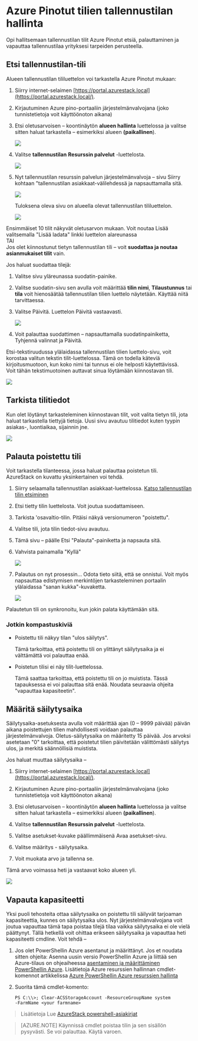 <properties
    pageTitle="Azure-pino tallennustilan tilien hallinta | Microsoft Azure"
    description="Opettele Etsi hallitsemaan, palauttaminen ja vapauttaa Azure pinon tallennustilan tilit"
    services="azure-stack"
    documentationCenter=""
    authors="AniAnirudh"
    manager="darmour"
    editor=""/>

<tags
    ms.service="azure-stack"
    ms.workload="na"
    ms.tgt_pltfrm="na"
    ms.devlang="na"
    ms.topic="get-started-article"
    ms.date="09/26/2016"
    ms.author="anirudha"/>

# <a name="manage-storage-accounts-in-azure-stack"></a>Azure Pinotut tilien tallennustilan hallinta

Opi hallitsemaan tallennustilan tilit Azure Pinotut etsiä, palauttaminen ja vapauttaa tallennustilaa yrityksesi tarpeiden perusteella.

## <a name="find-a-storage-account"></a>Etsi tallennustilan-tili

Alueen tallennustilan tililuettelon voi tarkastella Azure Pinotut mukaan:

1.  Siirry internet-selaimen [https://portal.azurestack.local](https://portal.azurestack.local/).

2.  Kirjautuminen Azure pino-portaaliin järjestelmänvalvojana (joko tunnistetietoja voit käyttöönoton aikana)

3.  Etsi oletusarvoisen – koontinäytön **alueen hallinta** luettelossa ja valitse sitten haluat tarkastella – esimerkiksi alueen **(paikallinen**).

    ![](media/azure-stack-manage-storage-accounts/image1.png)

4.  Valitse **tallennustilan** **Resurssin palvelut** -luettelosta.

    ![](media/azure-stack-manage-storage-accounts/image2.png)

5.  Nyt tallennustilan resurssin palvelun järjestelmänvalvoja – sivu Siirry kohtaan "tallennustilan asiakkaat-välilehdessä ja napsauttamalla sitä.

    ![](media/azure-stack-manage-storage-accounts/image3.png)
    
    Tuloksena oleva sivu on alueella olevat tallennustilan tililuettelon.

    ![](media/azure-stack-manage-storage-accounts/image4.png)

Ensimmäiset 10 tilit näkyvät oletusarvon mukaan. Voit noutaa Lisää valitsemalla "Lisää ladata" linkki luettelon alareunassa <br>
TAI <br>
Jos olet kiinnostunut tietyn tallennustilan tili – voit **suodattaa ja noutaa asianmukaiset tilit** vain.<br>

Jos haluat suodattaa tilejä:

1. Valitse sivu yläreunassa suodatin-painike.

2. Valitse suodatin-sivu sen avulla voit määrittää **tilin nimi**,  **Tilaustunnus** tai **tila** voit hienosäätää tallennustilan tilien luettelo näytetään. Käyttää niitä tarvittaessa.

3. Valitse Päivitä. Luettelon Päivitä vastaavasti.

    ![](media/azure-stack-manage-storage-accounts/image5.png)

4. Voit palauttaa suodattimen – napsauttamalla suodatinpainiketta, Tyhjennä valinnat ja Päivitä.

Etsi-tekstiruudussa ylälaidassa tallennustilan tilien luettelo-sivu, voit korostaa valitun tekstin tilit-luettelossa. Tämä on todella käteviä kirjoitusmuotoon, kun koko nimi tai tunnus ei ole helposti käytettävissä.<br>
Voit tähän tekstimuotoinen auttavat sinua löytämään kiinnostavan tili.

![](media/azure-stack-manage-storage-accounts/image6.png)


## <a name="look-at-account-details"></a>Tarkista tilitiedot

Kun olet löytänyt tarkasteleminen kiinnostavan tilit, voit valita tietyn tili, jota haluat tarkastella tiettyjä tietoja. Uusi sivu avautuu tilitiedot kuten tyypin asiakas-, luontiaikaa, sijainnin jne.

![](media/azure-stack-manage-storage-accounts/image7.png)


## <a name="recover-a-deleted-account"></a>Palauta poistettu tili

Voit tarkastella tilanteessa, jossa haluat palauttaa poistetun tili.<br>
AzureStack on kuvattu yksinkertainen voi tehdä.

1.  Siirry selaamalla tallennustilan asiakkaat-luettelossa. [Katso tallennustilan tilin etsiminen](#find-a-storage-account)

2.  Etsi tietty tilin luettelosta. Voit joutua suodattamiseen.

3.  Tarkista 'osavaltio-tilin. Pitäisi näkyä versionumeron "poistettu".

4.  Valitse tili, jota tilin tiedot-sivu avautuu.

5.  Tämä sivu – päälle Etsi "Palauta"-painiketta ja napsauta sitä.

6.  Vahvista painamalla "Kyllä"

    ![](media/azure-stack-manage-storage-accounts/image8.png)

7.  Palautus on nyt prosessin... Odota tieto siitä, että se onnistui.
    Voit myös napsauttaa edistymisen merkintöjen tarkasteleminen portaalin ylälaidassa "sanan kukka"-kuvaketta.

    ![](media/azure-stack-manage-storage-accounts/image9.png)

  Palautetun tili on synkronoitu, kun jokin palata käyttämään sitä.

### <a name="some-gotchas"></a>Jotkin kompastuskiviä

- Poistettu tili näkyy tilan "ulos säilytys".

  Tämä tarkoittaa, että poistettu tili on ylittänyt säilytysaika ja ei välttämättä voi palauttaa enää.

- Poistetun tilisi ei näy tilit-luettelossa.

  Tämä saattaa tarkoittaa, että poistettu tili on jo muistista. Tässä tapauksessa ei voi palauttaa sitä enää. Noudata seuraavia ohjeita "vapauttaa kapasiteetin".

## <a name="set-retention-period"></a>Määritä säilytysaika

Säilytysaika-asetuksesta avulla voit määrittää ajan (0 – 9999 päivää) päivän aikana poistettujen tilien mahdollisesti voidaan palauttaa järjestelmänvalvoja. Oletus-säilytysaika on määritetty 15 päivää. Jos arvoksi asetetaan "0" tarkoittaa, että poistetut tilien päivitetään välittömästi säilytys ulos, ja merkitä säännöllisiä muistista.

Jos haluat muuttaa säilytysaika –

1.  Siirry internet-selaimen [https://portal.azurestack.local](https://portal.azurestack.local/).

2.  Kirjautuminen Azure pino-portaaliin järjestelmänvalvojana (joko tunnistetietoja voit käyttöönoton aikana)

3.  Etsi oletusarvoisen – koontinäytön **alueen hallinta** luettelossa ja valitse sitten haluat tarkastella – esimerkiksi alueen **(paikallinen**).

4.  Valitse **tallennustilan** **Resurssin palvelut** -luettelosta.

5.  Valitse asetukset-kuvake päällimmäisenä Avaa asetukset-sivu.

6.  Valitse määritys - säilytysaika.

7.  Voit muokata arvo ja tallenna se.

 Tämä arvo voimassa heti ja vastaavat koko alueen yli.

![](media/azure-stack-manage-storage-accounts/image10.png)

## <a name="reclaim-capacity"></a>Vapauta kapasiteetti

Yksi puoli tehosteita ottaa säilytysaika on poistettu tili säilyvät tarjoaman kapasiteettia, kunnes on säilytysaika ulos. Nyt järjestelmänvalvojana voit joutua vapauttaa tämä tapa poistaa tilejä tilaa vaikka säilytysaika ei ole vielä päättynyt. Tällä hetkellä voit ohittaa erikseen säilytysaika ja vapauttaa heti kapasiteetti cmdline. Voit tehdä –

1.  Jos olet PowerShellin Azure asentanut ja määrittänyt. Jos et noudata sitten ohjeita: Asenna uusin versio PowerShellin Azure ja liittää sen Azure-tilaus on ohjeaiheessa [asentaminen ja määrittäminen PowerShellin Azure](http://azure.microsoft.com/documentation/articles/powershell-install-configure/).
    Lisätietoja Azure resurssien hallinnan cmdlet-komennot artikkelissa [Azure PowerShellin Azure resurssien hallinta](http://go.microsoft.com/fwlink/?LinkId=394767)

2.  Suorita tämä cmdlet-komento:

    ```
    PS C:\\>; Clear-ACSStorageAccount -ResourceGroupName system
    -FarmName <your farmname>
    ```

> Lisätietoja Lue [AzureStack powershell-asiakirjat](https://msdn.microsoft.com/library/mt637964.aspx)

> [AZURE.NOTE] Käynnissä cmdlet poistaa tilin ja sen sisällön pysyvästi. Se voi palauttaa. Käytä varoen.

